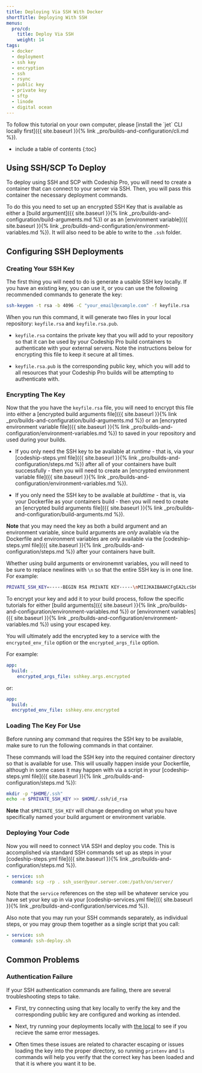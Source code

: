 ```yaml
---
title: Deploying Via SSH With Docker
shortTitle: Deploying With SSH
menus:
  pro/cd:
    title: Deploy Via SSH
    weight: 14
tags:
  - docker
  - deployment
  - ssh key
  - encryption
  - ssh
  - rsync
  - public key
  - private key
  - sftp
  - linode
  - digital ocean
---
```


<div class="info-block">
To follow this tutorial on your own computer, please [install the `jet` CLI locally first]({{ site.baseurl }}{% link _pro/builds-and-configuration/cli.md %}).
</div>

* include a table of contents
{:toc}

## Using SSH/SCP To Deploy

To deploy using SSH and SCP with Codeship Pro, you will need to create a container that can connect to your server via SSH. Then, you will pass this container the necessary deployment commands.

To do this you need to set up an encrypted SSH Key that is available as either a [build argument]({{ site.baseurl }}{% link _pro/builds-and-configuration/build-arguments.md %}) or as an [environment variable]({{ site.baseurl }}{% link _pro/builds-and-configuration/environment-variables.md %}). It will also need to be able to write to the `.ssh` folder.

## Configuring SSH Deployments

### Creating Your SSH Key

The first thing you will need to do is generate a usable SSH key locally. If you have an existing key, you can use it, or you can use the following recommended commands to generate the key:

```bash
ssh-keygen -t rsa -b 4096 -C "your_email@example.com" -f keyfile.rsa
```

When you run this command, it will generate two files in your local repository: `keyfile.rsa` and `keyfile.rsa.pub`.

- `keyfile.rsa`  contains the private key that you will add to your repository so that it can be used by your Codeship Pro build containers to authenticate with your external servers. Note the instructions below for encrypting this file to keep it secure at all times.

- `keyfile.rsa.pub` is the corresponding public key, which you will add to all resources that your Codeship Pro builds will be attempting to authenticate with.

### Encrypting The Key

Now that the you have the `keyfile.rsa` file, you will need to encrypt this file into either a [encrypted build arguments file]({{ site.baseurl }}{% link _pro/builds-and-configuration/build-arguments.md %}) or an [encrypted environment variable file]({{ site.baseurl }}{% link _pro/builds-and-configuration/environment-variables.md %}) to saved in your repository and used during your builds.

- If you only need the SSH key to be available at _runtime_ - that is, via your [codeship-steps.yml file]({{ site.baseurl }}{% link _pro/builds-and-configuration/steps.md %}) after all of your containers have built successfully - then you will need to create an [encrypted environment variable file]({{ site.baseurl }}{% link _pro/builds-and-configuration/environment-variables.md %}).

- If you only need the SSH key to be available at _buildtime_ - that is, via your Dockerfile as your containers build - then you will need to create an [encrypted build arguments file]({{ site.baseurl }}{% link _pro/builds-and-configuration/build-arguments.md %}).

**Note** that you may need the key as both a build argument and an environment variable, since build arguments are _only_ available via the Dockerfile and environment variables are _only_ available via the [codeship-steps.yml file]({{ site.baseurl }}{% link _pro/builds-and-configuration/steps.md %}) after your containers have built.

Whether using build arguments or environemnt variables, you will need to be sure to replace newlines with `\n` so that the entire SSH key is in one line. For example:

```bash
PRIVATE_SSH_KEY=-----BEGIN RSA PRIVATE KEY-----\nMIIJKAIBAAKCFgEA2LcSb6INQUVZZ0iZJYYkc8dMHLLqrmtIrzZ...
```

To encrypt your key and add it to your build process, follow the specific tutorials for either [build arguments]({{ site.baseurl }}{% link _pro/builds-and-configuration/environment-variables.md %}) or [environment variables]({{ site.baseurl }}{% link _pro/builds-and-configuration/environment-variables.md %}) using your escaped key.

You will ultimately add the encrypted  key to a service with the `encrypted_env_file` option or the `encrypted_args_file` option.

For example:

```yaml
app:
  build: .
    encrypted_args_file: sshkey.args.encrypted
```

or:

```yaml
app:
  build: .
  encrypted_env_file: sshkey.env.encrypted
```

### Loading The Key For Use

Before running any command that requires the SSH key to be available, make sure to run the following commands in that container.

These commands will load the SSH key into the required container directory so that is available for use. This will usually happen inside your Dockerfile, although in some cases it may happen with via a script in your [codeship-steps.yml file]({{ site.baseurl }}{% link _pro/builds-and-configuration/steps.md %}):

```bash
mkdir -p "$HOME/.ssh"
echo -e $PRIVATE_SSH_KEY >> $HOME/.ssh/id_rsa
```

**Note** that `$PRIVATE_SSH_KEY` will change depending on what you have specifically named your build argument or environment variable.

### Deploying Your Code

Now you will need to connect VIA SSH and deploy you code. This is accomplished via standard SSH commands set up as steps in your [codeship-steps.yml file]({{ site.baseurl }}{% link _pro/builds-and-configuration/steps.md %}).

```yaml
- service: ssh
  command: scp -rp . ssh_user@your.server.com:/path/on/server/
```

Note that the `service` references on the step will be whatever service you have set your key up in via your [codeship-services.yml file]({{ site.baseurl }}{% link _pro/builds-and-configuration/services.md %}).

Also note that you may run your SSH commands separately, as individual steps, or you may group them together as a single script that you call:

```yaml
- service: ssh
  command: ssh-deploy.sh
```

## Common Problems

### Authentication Failure

If your SSH authentication commands are failing, there are several troubleshooting steps to take.

- First, try connecting using that key locally to verify the key and the corresponding public key are configured and working as intended.

- Next, try running your deployments locally with [the local]() to see if you recieve the same error messages.

- Often times these issues are related to character escaping or issues loading the key into the proper directory, so running `printenv` and `ls` commands will help you verify that the correct key has been loaded and that it is where you want it to be.
